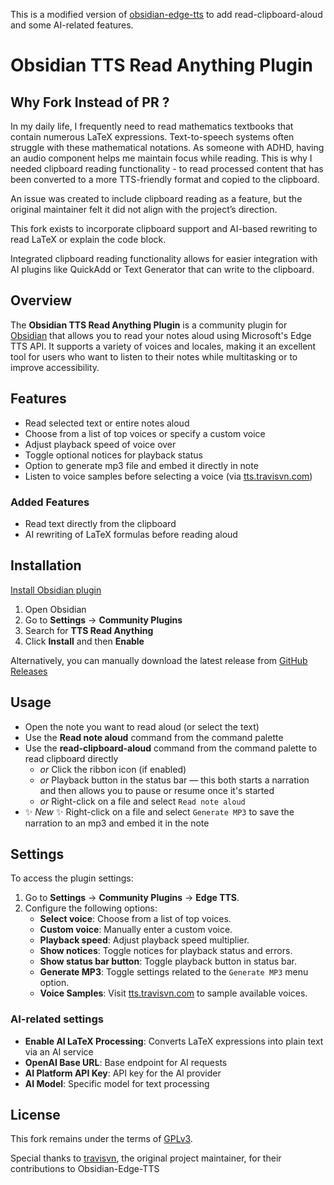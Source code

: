 
This is a modified version of [obsidian-edge-tts](https://github.com/travisvn/obsidian-edge-tts) to add read-clipboard-aloud and some AI-related features.

# Obsidian TTS Read Anything Plugin 

## Why Fork Instead of PR ?

In my daily life, I frequently need to read mathematics textbooks that contain numerous LaTeX expressions. Text-to-speech systems often struggle with these mathematical notations. As someone with ADHD, having an audio component helps me maintain focus while reading. This is why I needed clipboard reading functionality - to read processed content that has been converted to a more TTS-friendly format and copied to the clipboard.

An issue was created to include clipboard reading as a feature, but the original maintainer felt it did not align with the project’s direction. 

This fork exists to incorporate clipboard support and AI-based rewriting to read LaTeX or explain the code block.

Integrated clipboard reading functionality allows for easier integration with AI plugins like QuickAdd or Text Generator that can write to the clipboard.

## Overview

The **Obsidian TTS Read Anything Plugin** is a community plugin for [Obsidian](https://obsidian.md/) that allows you to read your notes aloud using Microsoft's Edge TTS API. It supports a variety of voices and locales, making it an excellent tool for users who want to listen to their notes while multitasking or to improve accessibility.

## Features

- Read selected text or entire notes aloud
- Choose from a list of top voices or specify a custom voice
- Adjust playback speed of voice over
- Toggle optional notices for playback status
- Option to generate mp3 file and embed it directly in note
- Listen to voice samples before selecting a voice (via [tts.travisvn.com](https://tts.travisvn.com))

### Added Features

- Read text directly from the clipboard  
- AI rewriting of LaTeX formulas before reading aloud

## Installation

[Install Obsidian plugin](https://tts.travisvn.com/obsidian)

1. Open Obsidian
2. Go to **Settings** → **Community Plugins**
3. Search for **TTS Read Anything**
4. Click **Install** and then **Enable**

Alternatively, you can manually download the latest release from [GitHub Releases](https://github.com/Hwenyi/obsidian-tts-read-anything/releases)

## Usage

- Open the note you want to read aloud (or select the text)
- Use the **Read note aloud** command from the command palette
- Use the **read-clipboard-aloud** command from the command palette to read clipboard directly
	- _or_  Click the ribbon icon (if enabled)
	- _or_  Playback button in the status bar — this both starts a narration and then allows you to pause or resume once it's started
	- _or_  Right-click on a file and select `Read note aloud`
- ✨ _New_ ✨ Right-click on a file and select `Generate MP3` to save the narration to an mp3 and embed it in the note

## Settings

To access the plugin settings:

1. Go to **Settings** → **Community Plugins** → **Edge TTS**.
2. Configure the following options:
   - **Select voice**: Choose from a list of top voices.
   - **Custom voice**: Manually enter a custom voice.
   - **Playback speed**: Adjust playback speed multiplier.
   - **Show notices**: Toggle notices for playback status and errors.
   - **Show status bar button**: Toggle playback button in status bar.
   - **Generate MP3**: Toggle settings related to the `Generate MP3` menu option.
   - **Voice Samples**: Visit [tts.travisvn.com](https://tts.travisvn.com) to sample available voices.
   
### AI-related settings

- **Enable AI LaTeX Processing**: Converts LaTeX expressions into plain text via an AI service  
- **OpenAI Base URL**: Base endpoint for AI requests  
- **AI Platform API Key**: API key for the AI provider  
- **AI Model**: Specific model for text processing 

## License

This fork remains under the terms of [GPLv3](https://www.gnu.org/licenses/gpl-3.0.html). 


Special thanks to [travisvn](https://github.com/travisvn), the original project maintainer, for their contributions to Obsidian-Edge-TTS

